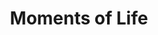 ---
layout: homepage
title: Moments of Life
description: Summary of Financial Articles
favicon: /images/mol_fav.ico 
image: /images/mol-logo.jpg
permalink: /
sections:
    - hero:
        title: COVID-19 Financial Support for Workers & Self-Employed Persons
        subtitle: The economic fallout from the COVID-19 pandemic continues to take its toll. Whether you have lost your job (including self-employment) or suffered a drop in income, you should know that help is available to get you through this.
        background: /images/sg-skyline.jpg
        button: Learn more
        url: /financial-articles/
    - resources:
        title: Related Resources
        button: Browse our guides
        url: /resources/
---